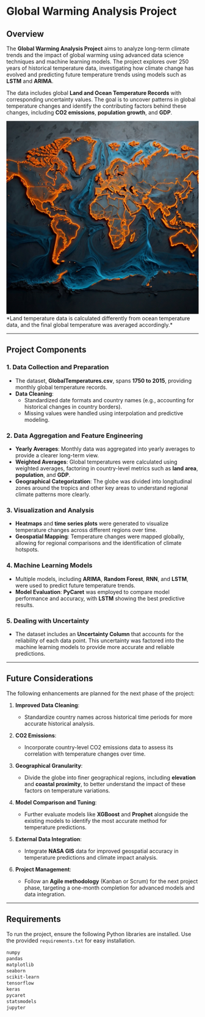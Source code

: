 # Global Warming Analysis Project
## Overview

The **Global Warming Analysis Project** aims to analyze long-term climate trends and the impact of global warming using advanced data science techniques and machine learning models. The project explores over 250 years of historical temperature data, investigating how climate change has evolved and predicting future temperature trends using models such as **LSTM** and **ARIMA**.

The data includes global **Land and Ocean Temperature Records** with corresponding uncertainty values. The goal is to uncover patterns in global temperature changes and identify the contributing factors behind these changes, including **CO2 emissions**, **population growth**, and **GDP**.

<img src="https://github.com/kianpaya/GlobalWarmingA/blob/main/images/World%20Map.jpg" width="600" alt="World Map of Temperature Changes">
*Land temperature data is calculated differently from ocean temperature data, and the final global temperature was averaged accordingly.*

---

## Project Components

### 1. Data Collection and Preparation
- The dataset, **GlobalTemperatures.csv**, spans **1750 to 2015**, providing monthly global temperature records.
- **Data Cleaning**:
  - Standardized date formats and country names (e.g., accounting for historical changes in country borders).
  - Missing values were handled using interpolation and predictive modeling.
  
### 2. Data Aggregation and Feature Engineering
- **Yearly Averages**: Monthly data was aggregated into yearly averages to provide a clearer long-term view.
- **Weighted Averages**: Global temperatures were calculated using weighted averages, factoring in country-level metrics such as **land area**, **population**, and **GDP**.
- **Geographical Categorization**: The globe was divided into longitudinal zones around the tropics and other key areas to understand regional climate patterns more clearly.

### 3. Visualization and Analysis
- **Heatmaps** and **time series plots** were generated to visualize temperature changes across different regions over time.
- **Geospatial Mapping**: Temperature changes were mapped globally, allowing for regional comparisons and the identification of climate hotspots.

### 4. Machine Learning Models
- Multiple models, including **ARIMA**, **Random Forest**, **RNN**, and **LSTM**, were used to predict future temperature trends.
- **Model Evaluation**: **PyCaret** was employed to compare model performance and accuracy, with **LSTM** showing the best predictive results.

### 5. Dealing with Uncertainty
- The dataset includes an **Uncertainty Column** that accounts for the reliability of each data point. This uncertainty was factored into the machine learning models to provide more accurate and reliable predictions.

---

## Future Considerations

The following enhancements are planned for the next phase of the project:

1. **Improved Data Cleaning**:
   - Standardize country names across historical time periods for more accurate historical analysis.
   
2. **CO2 Emissions**: 
   - Incorporate country-level CO2 emissions data to assess its correlation with temperature changes over time.

3. **Geographical Granularity**:
   - Divide the globe into finer geographical regions, including **elevation** and **coastal proximity**, to better understand the impact of these factors on temperature variations.

4. **Model Comparison and Tuning**:
   - Further evaluate models like **XGBoost** and **Prophet** alongside the existing models to identify the most accurate method for temperature predictions.

5. **External Data Integration**:
   - Integrate **NASA GIS** data for improved geospatial accuracy in temperature predictions and climate impact analysis.

6. **Project Management**:
   - Follow an **Agile methodology** (Kanban or Scrum) for the next project phase, targeting a one-month completion for advanced models and data integration.

---

## Requirements

To run the project, ensure the following Python libraries are installed. Use the provided `requirements.txt` for easy installation.

```plaintext
numpy
pandas
matplotlib
seaborn
scikit-learn
tensorflow
keras
pycaret
statsmodels
jupyter
